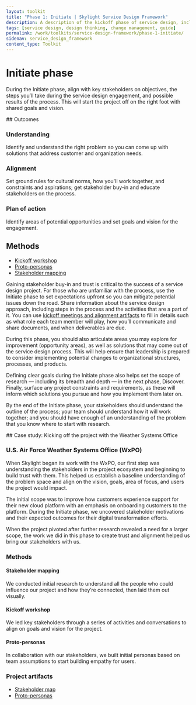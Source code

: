 ```yaml
---
layout: toolkit
title: "Phase 1: Initiate | Skylight Service Design Framework"
description: A description of the kickoff phase of service design, including outcomes and methods.
tags: [service design, design thinking, change management, guide]
permalink: /work/toolkits/service-design-framework/phase-1-initiate/
sidenav: service_design_framework
content_type: Toolkit
---
```


# Initiate phase

During the Initiate phase, align with key stakeholders on objectives, the steps you’ll take during the service design engagement, and possible results of the process. This will start the project off on the right foot with shared goals and vision.

<div class="callout--tip callout--summary" markdown="1">
## Outcomes

### Understanding

Identify and understand the right problem so you can come up with solutions that address customer and organization needs.

### Alignment

Set ground rules for cultural norms, how you'll work together, and constraints and aspirations; get stakeholder buy-in and educate stakeholders on the process.

### Plan of action

Identify areas of potential opportunities and set goals and vision for the engagement.

## Methods
- [Kickoff workshop](/work/toolkits/service-design-framework/methods/alignment-kickoff-workshop/)
- [Proto-personas](/work/toolkits/service-design-framework/methods/proto-personas/)
- [Stakeholder mapping](/work/toolkits/service-design-framework/methods/stakeholder-mapping/)
</div>

Gaining stakeholder buy-in and trust is critical to the success of a service design project. For those who are unfamiliar with the process, use the Initiate phase to set expectations upfront so you can mitigate potential issues down the road. Share information about the service design approach, including steps in the process and the activities that are a part of it. You can use [kickoff meetings and alignment artifacts](/work/toolkits/service-design-framework/methods/alignment-kickoff-workshop/) to fill in details such as what role each team member will play, how you’ll communicate and share documents, and when deliverables are due.

During this phase, you should also articulate areas you may explore for improvement (opportunity areas), as well as solutions that may come out of the service design process. This will help ensure that leadership is prepared to consider implementing potential changes to organizational structures, processes, and products.

Defining clear goals during the Initiate phase also helps set the scope of research — including its breadth and depth — in the next phase, Discover. Finally, surface any project constraints and requirements, as these will inform which solutions you pursue and how you implement them later on.

By the end of the Initiate phase, your stakeholders should understand the outline of the process; your team should understand how it will work together; and you should have enough of an understanding of the problem that you know where to start with research.

<div class="callout callout--case-study" markdown="1">
## Case study: Kicking off the project with the Weather Systems Office

### U.S. Air Force Weather Systems Office (WxPO)

When Skylight began its work with the WxPO, our first step was understanding the stakeholders in the project ecosystem and beginning to build trust with them. This helped us establish a baseline understanding of the problem space and align on the vision, goals, area of focus, and users the project would impact.

The initial scope was to improve how customers experience support for their new cloud platform with an emphasis on onboarding customers to the platform. During the Initiate phase, we uncovered stakeholder motivations and their expected outcomes for their digital transformation efforts.

When the project pivoted after further research revealed a need for a larger scope, the work we did in this phase to create trust and alignment helped us bring our stakeholders with us.

### Methods

#### Stakeholder mapping

We conducted initial research to understand all the people who could influence our project and how they’re connected, then laid them out visually.

#### Kickoff workshop

We led key stakeholders through a series of activities and conversations to align on goals and vision for the project.

#### Proto-personas

In collaboration with our stakeholders, we built initial personas based on team assumptions to start building empathy for users.

### Project artifacts

* [Stakeholder map](https://drive.google.com/file/d/1meYnj9zUK9N5Pa79wAqpkGKjPIdJInMk/view?usp=sharing)
* [Proto-personas](https://app.mural.co/t/skylight2171/m/skylight2171/1616686300647/847c66fcfd6a273b27ba44ba5976f1604284941e?sender=ubabac35f4785db237eae9972)
</div>
